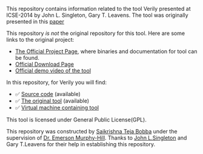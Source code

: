 This repository contains information related to the tool Verily presented at ICSE-2014 by John L. Singleton, Gary T. Leavens. The tool was originally presented in this [paper](http://dl.acm.org/citation.cfm?doid=2591062.2591069)

This repository _is not_ the original repository for this tool. Here are some links to the original project:
* [The Official Project Page](http://goverily.org), where binaries and documentation for tool can be found.
* [Official Download Page](http://goverily.org)
* [Official demo video of the tool](https://www.youtube.com/watch?v=TjRF7E4um3c)

In this repository, for Verily you will find:
* :white_check_mark: [Source code](https://github.com/SoftwareEngineeringToolDemos/ICSE-2014-Verily/archive/v0.1.2.zip) (available)
* :white_check_mark: [The original tool](https://github.com/SoftwareEngineeringToolDemos/ICSE-2014-Verily/releases/download/v0.1.2/verily-installer-0.1.2.jar) (available)
* :white_check_mark: [Virtual machine containing tool](http://go.ncsu.edu/SE-tool-VMs)

This tool is licensed under General Public License(GPL).

This repository was constructed by [Saikrishna Teja Bobba](https://github.com/saiteja09) under the supervision of [Dr. Emerson Murphy-Hill](https://github.com/CaptainEmerson). Thanks to [John L.Singleton](https://github.com/jsinglet) and Gary T.Leavens for their help in establishing this repository.

